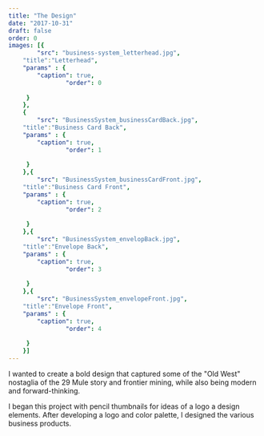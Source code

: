 ```yaml
---
title: "The Design"
date: "2017-10-31"
draft: false
order: 0
images: [{
        "src": "business-system_letterhead.jpg",
    "title":"Letterhead",
    "params" : {
        "caption": true,
                "order": 0
   
     }
    },
    {
        "src": "BusinessSystem_businessCardBack.jpg",
    "title":"Business Card Back",
    "params" : {
        "caption": true,
                "order": 1
   
     }
    },{
        "src": "BusinessSystem_businessCardFront.jpg",
    "title":"Business Card Front",
    "params" : {
        "caption": true,
                "order": 2
   
     }
    },{
        "src": "BusinessSystem_envelopBack.jpg",
    "title":"Envelope Back",
    "params" : {
        "caption": true,
                "order": 3
   
     }
    },{
        "src": "BusinessSystem_envelopeFront.jpg",
    "title":"Envelope Front",
    "params" : {
        "caption": true,
                "order": 4
   
     }
    }]
---
```

I wanted to create a bold design that captured some of the "Old West" nostaglia of the 29 Mule story and frontier mining, while also being modern and forward-thinking.

I began this project with pencil thumbnails for ideas of a logo a design elements. After developing a logo and color palette, I designed the various business products.